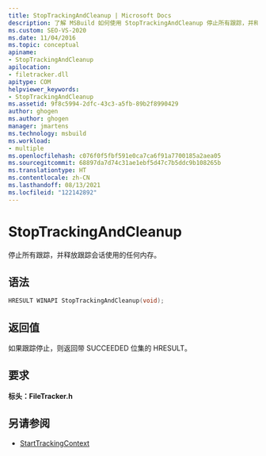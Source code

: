 ```yaml
---
title: StopTrackingAndCleanup | Microsoft Docs
description: 了解 MSBuild 如何使用 StopTrackingAndCleanup 停止所有跟踪，并释放跟踪会话使用的任何内存。
ms.custom: SEO-VS-2020
ms.date: 11/04/2016
ms.topic: conceptual
apiname:
- StopTrackingAndCleanup
apilocation:
- filetracker.dll
apitype: COM
helpviewer_keywords:
- StopTrackingAndCleanup
ms.assetid: 9f8c5994-2dfc-43c3-a5fb-89b2f8990429
author: ghogen
ms.author: ghogen
manager: jmartens
ms.technology: msbuild
ms.workload:
- multiple
ms.openlocfilehash: c076f0f5fbf591e0ca7ca6f91a7700185a2aea05
ms.sourcegitcommit: 68897da7d74c31ae1ebf5d47c7b5ddc9b108265b
ms.translationtype: HT
ms.contentlocale: zh-CN
ms.lasthandoff: 08/13/2021
ms.locfileid: "122142892"
---
```

# <a name="stoptrackingandcleanup"></a>StopTrackingAndCleanup

停止所有跟踪，并释放跟踪会话使用的任何内存。

## <a name="syntax"></a>语法

```cpp
HRESULT WINAPI StopTrackingAndCleanup(void);
```

## <a name="return-value"></a>返回值

 如果跟踪停止，则返回带 SUCCEEDED 位集的 HRESULT。

## <a name="requirements"></a>要求

 **标头：FileTracker.h** 

## <a name="see-also"></a>另请参阅

- [StartTrackingContext](../msbuild/starttrackingcontext.md)
